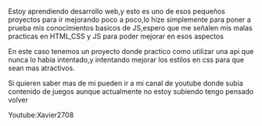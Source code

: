 Estoy aprendiendo desarrollo web,y esto es uno de esos pequeños proyectos para ir mejorando poco a poco,lo hize simplemente para poner a prueba mis conocimientos basicos de JS,espero que me señalen mis malas practicas en HTML,CSS y JS para poder mejorar en esos aspectos

En este caso tenemos un proyecto donde practico como utilizar una api que nunca lo habia intentado,y intentando mejorar los estilos en css para que sean mas atractivos.


Si quieren saber mas de mi pueden ir a mi canal de youtube donde subia contenido de juegos aunque actualmente no estoy subiendo tengo pensado volver

Youtube:Xavier2708
